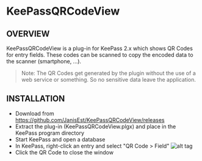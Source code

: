 KeePassQRCodeView
=================================

OVERVIEW
-----
KeePassQRCodeView is a plug-in for KeePass 2.x which shows QR Codes for entry fields. These codes can be scanned to copy the encoded data to the scanner (smartphone, ...).

> Note: The QR Codes get generated by the plugin without the use of a web service or something. So no sensitive data leave the application.

INSTALLATION
-----
- Download from https://github.com/JanisEst/KeePassQRCodeView/releases
- Extract the plug-in (KeePassQRCodeView.plgx) and place in the KeePass 
program directory
- Start KeePass and open a database
- In KeePass, right-click an entry and select "QR Code > Field"
![alt tag](http://abload.de/img/contextmenu16slc.jpg)
- Click the QR Code to close the window
